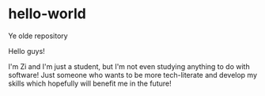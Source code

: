 # hello-world
Ye olde repository

Hello guys!

I'm Zi and I'm just a student, but I'm not even studying anything to do with software! 
Just someone who wants to be more tech-literate and develop my skills which hopefully will benefit me in the future!
